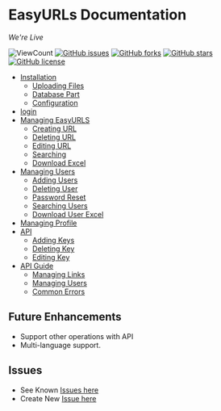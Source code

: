 # EasyURLs Documentation

_We're Live_

![ViewCount](https://views.whatilearened.today/views/github/kaustubhk24/EasyURLs.svg) [![GitHub issues](https://img.shields.io/github/issues/kaustubhk24/EasyURLs)](https://github.com/kaustubhk24/EasyURLs/issues)  [![GitHub forks](https://img.shields.io/github/forks/kaustubhk24/EasyURLs)](https://github.com/kaustubhk24/EasyURLs/network) [![GitHub stars](https://img.shields.io/github/stars/kaustubhk24/EasyURLs)](https://github.com/kaustubhk24/EasyURLs/stargazers) [![GitHub license](https://img.shields.io/github/license/kaustubhk24/EasyURLs)](https://github.com/kaustubhk24/EasyURLs/blob/master/License) 


*   [Installation](https://www.kaustubh.codes/blog/how-to-use-easyurls/#installation)
    *   [Uploading Files](https://www.kaustubh.codes/blog/how-to-use-easyurls/#uploading-files)
    *   [Database Part](https://www.kaustubh.codes/blog/how-to-use-easyurls/#database-part)
    *   [Configuration](https://www.kaustubh.codes/blog/how-to-use-easyurls/#configuration)
*   [login](https://www.kaustubh.codes/blog/how-to-use-easyurls/#login)
*   [Managing EasyURLS](https://www.kaustubh.codes/blog/how-to-use-easyurls/#managing-easyurls)
    *   [Creating URL](https://www.kaustubh.codes/blog/how-to-use-easyurls/#creating-url)
    *   [Deleting URL](https://www.kaustubh.codes/blog/how-to-use-easyurls/#deleting-url)
    *   [Editing URL](https://www.kaustubh.codes/blog/how-to-use-easyurls/#editing-url)
    *   [Searching](https://www.kaustubh.codes/blog/how-to-use-easyurls/#searching)
    *   [Download Excel](https://www.kaustubh.codes/blog/how-to-use-easyurls/#download-excel)
*   [Managing Users](https://www.kaustubh.codes/blog/how-to-use-easyurls/#managing-users)
    *   [Adding Users](https://www.kaustubh.codes/blog/how-to-use-easyurls/#adding-users)
    *   [Deleting User](https://www.kaustubh.codes/blog/how-to-use-easyurls/#deleting-user)
    *   [Password Reset](https://www.kaustubh.codes/blog/how-to-use-easyurls/#password-reset)
    *   [Searching Users](https://www.kaustubh.codes/blog/how-to-use-easyurls/#searching-users)
    *   [Download User Excel](https://www.kaustubh.codes/blog/how-to-use-easyurls/#download-user-excel)
*   [Managing Profile](https://www.kaustubh.codes/blog/how-to-use-easyurls/#managing-profile)
*   [API](https://www.kaustubh.codes/blog/how-to-use-easyurls/#api)
    *   [Adding Keys](https://www.kaustubh.codes/blog/how-to-use-easyurls/#adding-keys)
    *   [Deleting Key](https://www.kaustubh.codes/blog/how-to-use-easyurls/#deleting-key)
    *   [Editing Key](https://www.kaustubh.codes/blog/how-to-use-easyurls/#editing-key)
*   [API Guide](https://www.kaustubh.codes/blog/how-to-use-easyurls/#api-guide)
    *   [Managing Links](https://www.kaustubh.codes/blog/how-to-use-easyurls/#managing-links)
    *   [Managing Users](https://www.kaustubh.codes/blog/how-to-use-easyurls/#managing-users-1)
    *   [Common Errors](https://www.kaustubh.codes/blog/how-to-use-easyurls/#common-errors)

## Future Enhancements
* Support other operations with API
* Multi-language support.

## Issues 
* See Known [Issues here](https://github.com/kaustubhk24/EasyURLs/issues)
* Create New [Issue here](https://github.com/kaustubhk24/EasyURLs/issues/new)

